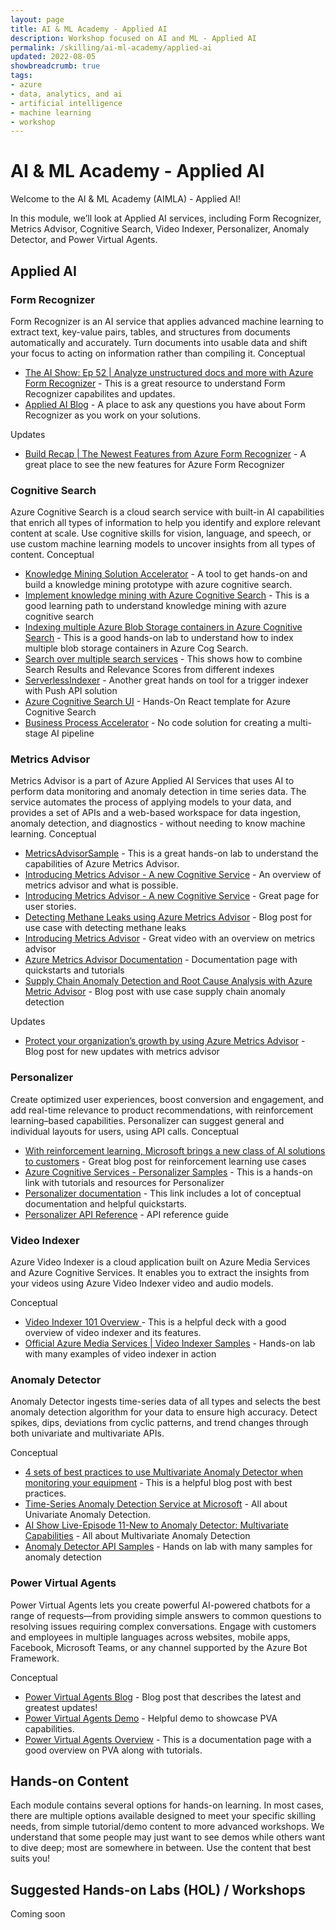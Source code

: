 ```yaml
---
layout: page
title: AI & ML Academy - Applied AI
description: Workshop focused on AI and ML - Applied AI
permalink: /skilling/ai-ml-academy/applied-ai
updated: 2022-08-05
showbreadcrumb: true
tags: 
- azure
- data, analytics, and ai
- artificial intelligence
- machine learning
- workshop
---
```


# AI & ML Academy - Applied AI

Welcome to the AI & ML Academy (AIMLA) - Applied AI!

In this module, we’ll look at Applied AI services, including Form Recognizer, Metrics Advisor, Cognitive Search, Video Indexer, Personalizer, Anomaly Detector, and Power Virtual Agents. 

## Applied AI


### Form Recognizer 

Form Recognizer is an AI service that applies advanced machine learning to extract text, key-value pairs, tables, and structures from documents automatically and accurately. Turn documents into usable data and shift your focus to acting on information rather than compiling it.
Conceptual 

* [The AI Show: Ep 52 | Analyze unstructured docs and more with Azure Form Recognizer](https://www.youtube.com/watch?v=86cZgYJdRGc) - This is a great resource to understand Form Recognizer capabilites and updates.
* [Applied AI Blog](https://techcommunity.microsoft.com/t5/ai-applied-ai-blog/bg-p/AppliedAIBlog/label-name/Form%20Recognizer) - A place to ask any questions you have about Form Recognizer as you work on your solutions.

Updates 

* [Build Recap | The Newest Features from Azure Form Recognizer](https://www.youtube.com/watch?v=o1dEJMoFeus) - A great place to see the new features for Azure Form Recognizer

### Cognitive Search 

Azure Cognitive Search is a cloud search service with built-in AI capabilities that enrich all types of information to help you identify and explore relevant content at scale. Use cognitive skills for vision, language, and speech, or use custom machine learning models to uncover insights from all types of content.
Conceptual 

* [Knowledge Mining Solution Accelerator](https://docs.microsoft.com/en-us/samples/azure-samples/azure-search-knowledge-mining/azure-search-knowledge-mining/) - A tool to get hands-on and build a knowledge mining prototype with azure cognitive search.
* [Implement knowledge mining with Azure Cognitive Search](https://docs.microsoft.com/en-us/learn/paths/implement-knowledge-mining-azure-cognitive-search/) - This is a good learning path to understand knowledge mining with azure cognitive search
* [Indexing multiple Azure Blob Storage containers in Azure Cognitive Search](https://github.com/ruoccofabrizio/azure-cognitive-search-multiple-containers-indexer) - This is a good hands-on lab to understand how to index multiple blob storage containers in Azure Cog Search.
* [Search over multiple search services](https://github.com/Azure-Samples/azure-search-dotnet-samples/tree/main/multiple-search-services) - This shows how to combine Search Results and Relevance Scores from different indexes 
* [ServerlessIndexer](https://github.com/aditmer/Event-Driven-Indexing-For-Cognitive-Search) - Another great hands on tool for a trigger indexer with Push API solution 
* [Azure Cognitive Search UI](https://github.com/dereklegenzoff/azure-search-react-template) - Hands-On React template for Azure Cognitive Search
* [Business Process Accelerator](https://github.com/Azure/business-process-automation) - No code solution for creating a multi-stage AI pipeline

### Metrics Advisor

Metrics Advisor is a part of Azure Applied AI Services that uses AI to perform data monitoring and anomaly detection in time series data. The service automates the process of applying models to your data, and provides a set of APIs and a web-based workspace for data ingestion, anomaly detection, and diagnostics - without needing to know machine learning.
Conceptual 

* [MetricsAdvisorSample](https://github.com/Azure-Samples/MetricsAdvisor) - This is a great hands-on lab to understand the capabilities of Azure Metrics Advisor.
* [Introducing Metrics Advisor - A new Cognitive Service](https://techcommunity.microsoft.com/t5/ai-cognitive-services-blog/introducing-metrics-advisor-a-new-cognitive-service/ba-p/1668025) - An overview of metrics advisor and what is possible.
* [Introducing Metrics Advisor - A new Cognitive Service](https://techcommunity.microsoft.com/t5/ai-cognitive-services-blog/customer-support-how-azure-metrics-advisor-can-help-improve/ba-p/3038907) - Great page for user stories.
* [Detecting Methane Leaks using Azure Metrics Advisor](https://techcommunity.microsoft.com/t5/ai-cognitive-services-blog/detecting-methane-leaks-using-azure-metrics-advisor/ba-p/3254005) - Blog post for use case with detecting methane leaks
* [Introducing Metrics Advisor](https://www.youtube.com/watch?v=0Y26cJqZMIM) - Great video with an overview on metrics advisor
* [Azure Metrics Advisor Documentation](https://docs.microsoft.com/en-us/azure/applied-ai-services/metrics-advisor/) - Documentation page with quickstarts and tutorials
* [Supply Chain Anomaly Detection and Root Cause Analysis with Azure Metric Advisor](https://techcommunity.microsoft.com/t5/ai-cognitive-services-blog/supply-chain-anomaly-detection-and-root-cause-analysis-with/ba-p/2871920) - Blog post with use case supply chain anomaly detection

Updates

* [Protect your organization’s growth by using Azure Metrics Advisor](https://techcommunity.microsoft.com/t5/ai-cognitive-services-blog/protect-your-organization-s-growth-by-using-azure-metrics/ba-p/2564682) - Blog post for new updates with metrics advisor


### Personalizer

Create optimized user experiences, boost conversion and engagement, and add real-time relevance to product recommendations, with reinforcement learning–based capabilities. Personalizer can suggest general and individual layouts for users, using API calls.
Conceptual 

* [With reinforcement learning, Microsoft brings a new class of AI solutions to customers](https://blogs.microsoft.com/ai/reinforcement-learning/) - Great blog post for reinforcement learning use cases
* [Azure Cognitive Services - Personalizer Samples](https://github.com/Azure-Samples/cognitive-services-personalizer-samples) - This is a hands-on link with tutorials and resources for Personalizer
* [Personalizer documentation](https://docs.microsoft.com/en-us/azure/cognitive-services/personalizer/) - This link includes a lot of conceptual documentation and helpful quickstarts.
* [Personalizer API Reference](https://westus2.dev.cognitive.microsoft.com/docs/services/personalizer-api/operations/Rank) - API reference guide 


### Video Indexer

Azure Video Indexer is a cloud application built on Azure Media Services and Azure Cognitive Services. It enables you to extract the insights from your videos using Azure Video Indexer video and audio models.

Conceptual

* [Video Indexer 101 Overview ](https://microsofteur.sharepoint.com/:p:/r/teams/VideoIndexer-Fieldenablement/_layouts/15/Doc.aspx?sourcedoc=%7B75F0BD14-23E3-4BFF-A3F4-2D87AF41C682%7D&file=Video%20Indexer%20101%20overview.pptx&action=edit&mobileredirect=true&share=IQEUvfB14yP_S6P0LYevQcaCAdJcxUBz7nH4mrKVCl4z-rQ&cid=caff4f28-2e35-458a-8d42-e5c1a4bcdb7a) - This is a helpful deck with a good overview of video indexer and its features.
* [Official Azure Media Services | Video Indexer Samples](https://github.com/Azure-Samples/media-services-video-indexer) - Hands-on lab with many examples of video indexer in action


### Anomaly Detector 

Anomaly Detector ingests time-series data of all types and selects the best anomaly detection algorithm for your data to ensure high accuracy. Detect spikes, dips, deviations from cyclic patterns, and trend changes through both univariate and multivariate APIs. 

Conceptual

* [4 sets of best practices to use Multivariate Anomaly Detector when monitoring your equipment](https://techcommunity.microsoft.com/t5/ai-cognitive-services-blog/4-sets-of-best-practices-to-use-multivariate-anomaly-detector/ba-p/3490848) - This is a helpful blog post with best practices.
* [Time-Series Anomaly Detection Service at Microsoft](https://www.youtube.com/watch?v=ERTaAnwCarM) - All about Univariate Anomaly Detection.
* [AI Show Live-Episode 11-New to Anomaly Detector: Multivariate Capabilities](https://www.youtube.com/watch?v=FwuI02edclQ) - All about Multivariate Anomaly Detection
* [Anomaly Detector API Samples](https://github.com/Azure-Samples/AnomalyDetector) - Hands on lab with many samples for anomaly detection



### Power Virtual Agents 

Power Virtual Agents lets you create powerful AI-powered chatbots for a range of requests—from providing simple answers to common questions to resolving issues requiring complex conversations. Engage with customers and employees in multiple languages across websites, mobile apps, Facebook, Microsoft Teams, or any channel supported by the Azure Bot Framework.

Conceptual 

* [Power Virtual Agents Blog](https://powervirtualagents.microsoft.com/en-us/blog/) - Blog post that describes the latest and greatest updates!
* [Power Virtual Agents Demo](https://powervirtualagents.microsoft.com/en-us/demo/) - Helpful demo to showcase PVA capabilities.
* [Power Virtual Agents Overview](https://docs.microsoft.com/en-us/power-virtual-agents/fundamentals-what-is-power-virtual-agents) - This is a documentation page with a good overview on PVA along with tutorials.

## Hands-on Content

Each module contains several options for hands-on learning. In most cases, there are multiple options available designed to meet your specific skilling needs, from simple tutorial/demo content to more advanced workshops. We understand that some people may just want to see demos while others want to dive deep; most are somewhere in between. Use the content that best suits you!

## Suggested Hands-on Labs (HOL) / Workshops

Coming soon

